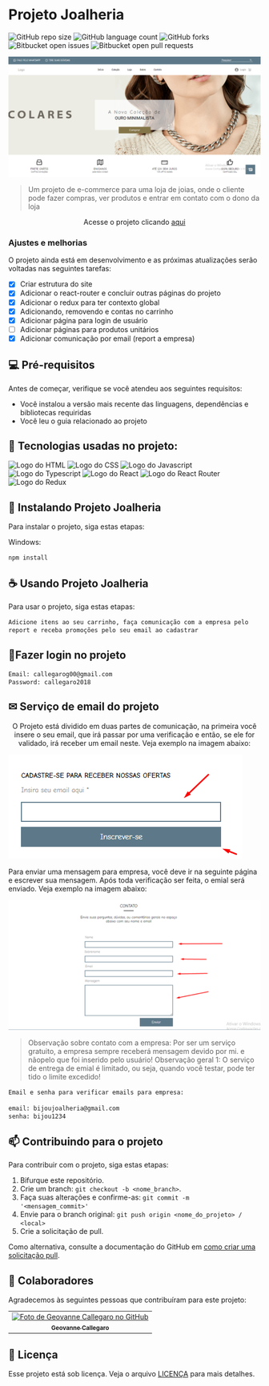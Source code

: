 # Projeto Joalheria

<!---Esses são exemplos. Veja https://shields.io para outras pessoas ou para personalizar este conjunto de escudos. Você pode querer incluir dependências, status do projeto e informações de licença aqui--->

![GitHub repo size](https://img.shields.io/github/repo-size/geovannecallegaro/projeto-joalheria?style=for-the-badge)
![GitHub language count](https://img.shields.io/github/languages/count/geovannecallegaro/projeto-joalheria?style=for-the-badge)
![GitHub forks](https://img.shields.io/github/forks/geovannecallegaro/projeto-joalheria?style=for-the-badge)
![Bitbucket open issues](https://img.shields.io/bitbucket/issues/geovannecallegaro/projeto-joalheria?style=for-the-badge)
![Bitbucket open pull requests](https://img.shields.io/bitbucket/pr-raw/geovannecallegaro/projeto-joalheria?style=for-the-badge)

<img src="joia.png" alt="Imagem do Projeto">

> Um projeto de e-commerce para uma loja de joias, onde o cliente pode fazer compras, ver produtos e entrar em contato com o dono da loja

<p align="center">Acesse o projeto clicando <a href="https://projeto-joalheria.vercel.app/"> aqui </a></p>

### Ajustes e melhorias

O projeto ainda está em desenvolvimento e as próximas atualizações serão voltadas nas seguintes tarefas:

- [x] Criar estrutura do site 
- [x] Adicionar o react-router e concluir outras páginas do projeto
- [x] Adicionar o redux para ter contexto global 
- [x] Adicionando, removendo e contas no carrinho 
- [x] Adicionar página para login de usuário 
- [ ] Adicionar páginas para produtos unitários
- [x] Adicionar comunicação por email (report a empresa)

## 💻 Pré-requisitos

Antes de começar, verifique se você atendeu aos seguintes requisitos:
<!---Estes são apenas requisitos de exemplo. Adicionar, duplicar ou remover conforme necessário--->
* Você instalou a versão mais recente das linguagens, dependências e bibliotecas requiridas
* Você leu o guia relacionado ao projeto

## 🔧 Tecnologias usadas no projeto: 

<img src="https://img.shields.io/badge/HTML-239120?style=for-the-badge&logo=html5&logoColor=white" alt="Logo do HTML"></img>
<img src="https://img.shields.io/badge/CSS-239120?&style=for-the-badge&logo=css3&logoColor=white" alt="Logo do CSS"></img>
<img src="https://img.shields.io/badge/JavaScript-F7DF1E?style=for-the-badge&logo=javascript&logoColor=black" alt="Logo do Javascript"></img>
<img src="https://img.shields.io/badge/TypeScript-007ACC?style=for-the-badge&logo=typescript&logoColor=white" alt="Logo do Typescript"></img>
<img src="https://img.shields.io/badge/React-20232A?style=for-the-badge&logo=react&logoColor=61DAFB" alt="Logo do React"></img>
<img src="https://img.shields.io/badge/React_Router-CA4245?style=for-the-badge&logo=react-router&logoColor=white" alt="Logo do React Router"></img>
<img src="https://img.shields.io/badge/Redux-593D88?style=for-the-badge&logo=redux&logoColor=white" alt="Logo do Redux"></img>

## 🚀 Instalando Projeto Joalheria

Para instalar o projeto, siga estas etapas:

Windows:
```
npm install
```

## ☕ Usando Projeto Joalheria

Para usar o projeto, siga estas etapas:

```
Adicione itens ao seu carrinho, faça comunicação com a empresa pelo report e receba promoções pelo seu email ao cadastrar
```

## 🔐Fazer login no projeto 

```
Email: callegarog00@gmail.com
Password: callegaro2018
```

## ✉ Serviço de email do projeto 
 <p align="center"> O Projeto está dividido em duas partes de comunicação, na primeira você insere o seu email, que irá passar por uma verificação e então, se ele for validado, irá receber um email neste. Veja exemplo na imagem abaixo:</p>
 
 <img src="footerinformation.png" alt="Imagem do projeto 2"> </img>
 
 Para enviar uma mensagem para empresa, você deve ir na seguinte página e escrever sua mensagem. Após toda verificação ser feita, o emial será enviado. Veja exemplo na imagem abaixo:
 
 <img src="contato.png" alt="Imagem do projeto 3"> </img> 
 
> Observação sobre contato com a empresa: Por ser um serviço gratuito, a empresa sempre receberá mensagem devido por mi. e nãopelo que foi inserido pelo usuário!
> Observação geral 1: O serviço de entrega de emial é limitado, ou seja, quando você testar, pode ter tido o limite excedido!

```
Email e senha para verificar emails para empresa: 

email: bijoujoalheria@gmail.com
senha: bijou1234
```


## 📫 Contribuindo para o projeto
<!---Se o seu README for longo ou se você tiver algum processo ou etapas específicas que deseja que os contribuidores sigam, considere a criação de um arquivo CONTRIBUTING.md separado--->
Para contribuir com o projeto, siga estas etapas:

1. Bifurque este repositório.
2. Crie um branch: `git checkout -b <nome_branch>`.
3. Faça suas alterações e confirme-as: `git commit -m '<mensagem_commit>'`
4. Envie para o branch original: `git push origin <nome_do_projeto> / <local>`
5. Crie a solicitação de pull.

Como alternativa, consulte a documentação do GitHub em [como criar uma solicitação pull](https://help.github.com/en/github/collaborating-with-issues-and-pull-requests/creating-a-pull-request).

## 🤝 Colaboradores

Agradecemos às seguintes pessoas que contribuíram para este projeto:

<table>
  <tr>
    <td align="center">
      <a href="#">
        <img src="https://avatars.githubusercontent.com/u/89392932" width="100px;" alt="Foto de Geovanne Callegaro no GitHub"/><br>
        <sub>
          <b>Geovanne Callegaro</b>
        </sub>
      </a>
    </td>
  </tr>
</table>

## 📝 Licença

Esse projeto está sob licença. Veja o arquivo [LICENÇA](LICENSE.md) para mais detalhes.

